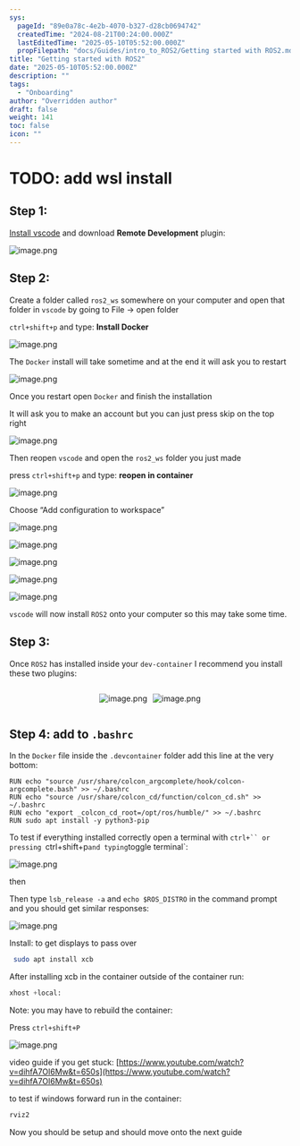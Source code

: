 ```yaml
---
sys:
  pageId: "89e0a78c-4e2b-4070-b327-d28cb0694742"
  createdTime: "2024-08-21T00:24:00.000Z"
  lastEditedTime: "2025-05-10T05:52:00.000Z"
  propFilepath: "docs/Guides/intro_to_ROS2/Getting started with ROS2.md"
title: "Getting started with ROS2"
date: "2025-05-10T05:52:00.000Z"
description: ""
tags:
  - "Onboarding"
author: "Overridden author"
draft: false
weight: 141
toc: false
icon: ""
---
```


# TODO: add wsl install

## Step 1:

[Install vscode](https://code.visualstudio.com/download) and download **Remote Development** plugin:

![image.png](https://prod-files-secure.s3.us-west-2.amazonaws.com/d518164a-d88e-44d1-a4ee-3adb3bd8bce0/efb52993-1881-4a40-b95e-6f020334f022/image.png?X-Amz-Algorithm=AWS4-HMAC-SHA256&X-Amz-Content-Sha256=UNSIGNED-PAYLOAD&X-Amz-Credential=ASIAZI2LB466RBKGVJDF%2F20250616%2Fus-west-2%2Fs3%2Faws4_request&X-Amz-Date=20250616T051215Z&X-Amz-Expires=3600&X-Amz-Security-Token=IQoJb3JpZ2luX2VjEGsaCXVzLXdlc3QtMiJHMEUCICAX021ayJhk13NibC%2FmU5YTFGZlQfs3r7sko9lxTk%2FTAiEAinqZIPu6jikPaeAYxbam%2F%2BpMCOyz5rUmFKyXzjMYMG8q%2FwMIUxAAGgw2Mzc0MjMxODM4MDUiDPumOTeIjbcWIxEIBCrcA%2BnzmZVcWjUXPtvIcKf8UhEJnkSj4CoTX2%2FDhiXWmGPXw67vRgdMqe61QWh8KJo7x8kp6kLlBE60NKCffCDaMQCClQaSanxmnsnpOUgXkJo8xEDw1ry%2F%2B3533dkW96zERsDUSqOgoU2EvMrRMWEAqnwIxLcQ615LmWnYf6jVqiRUEd4o3Lt1760CJGylsxAFLRszzz%2BjePJDpheG9qKwNRphrJpqlML5D01vfPy9D4IBKiKOQmblHhz8qwKkN6Bd0KuPDNijm3IO8GLk2Ufj%2BzchjONr%2FyD8n3ogEw8EOiEGcpFWri%2F0qi0RVYqj%2FM8myMYcR6W1GKtNrLQ3ZJNvRqyfsVAmFyXM%2FyxnJfxA4nux0Wl%2B1y2Etw92mA8rdGT0iII9q8K59nQRA%2BpPEZ7Kd1%2FyMeP8H9BfxJBqfkfzY36obc6REyvHT0ouIuaHA19KvmPItzjWA7g3QYTz3L%2Fvvh0z1heyjNkdrtaKfRaEoI%2FxiKwL6c3WYn%2B2%2BkMuYG8%2BhbLeecMZMHdqMc2eJFWbESQPKDsAbCL7U019xkm9pIcuNuQ4l25TyfLblce9nbCWH1XOT7x7JBLnrGbAu0HbkTBsbTbQAFKEkxG9dUrrXYXNWyfk%2BRa05RBfJ4CxMMH%2BvcIGOqUB%2FVRJztcUV52wGdw7i1tE%2B4UQ1UQ%2BBiXgj2pldBuo%2F1C%2Bj1fnuieWAZBxAtdM0bY8%2FWaJWdr76%2F4ZTWlvwvzBhTylpgAdpL1mteC8IMrCgXlUKICjXMpMUOFWzl28vdOhiUbXCCFyi2fkhfHOBPCBUXqmpxq4msqbV2%2FQIyoyj0aAwBv9i2MCL%2FeJoKeScx6uE9ed1IcRw4e7G052KjZG%2BvRVEe2K&X-Amz-Signature=b555541fcf257fd29bda9111636bfd143cb69336df327b52d193e0cb1d26982a&X-Amz-SignedHeaders=host&x-amz-checksum-mode=ENABLED&x-id=GetObject)

## Step 2:

Create a folder called `ros2_ws` somewhere on your computer and open that folder in `vscode` by going to File → open folder 

`ctrl+shift+p` and type: **Install Docker**

![image.png](https://prod-files-secure.s3.us-west-2.amazonaws.com/d518164a-d88e-44d1-a4ee-3adb3bd8bce0/2269dc0e-1cd5-47ff-bceb-c04ad9b2eab0/image.png?X-Amz-Algorithm=AWS4-HMAC-SHA256&X-Amz-Content-Sha256=UNSIGNED-PAYLOAD&X-Amz-Credential=ASIAZI2LB466RBKGVJDF%2F20250616%2Fus-west-2%2Fs3%2Faws4_request&X-Amz-Date=20250616T051215Z&X-Amz-Expires=3600&X-Amz-Security-Token=IQoJb3JpZ2luX2VjEGsaCXVzLXdlc3QtMiJHMEUCICAX021ayJhk13NibC%2FmU5YTFGZlQfs3r7sko9lxTk%2FTAiEAinqZIPu6jikPaeAYxbam%2F%2BpMCOyz5rUmFKyXzjMYMG8q%2FwMIUxAAGgw2Mzc0MjMxODM4MDUiDPumOTeIjbcWIxEIBCrcA%2BnzmZVcWjUXPtvIcKf8UhEJnkSj4CoTX2%2FDhiXWmGPXw67vRgdMqe61QWh8KJo7x8kp6kLlBE60NKCffCDaMQCClQaSanxmnsnpOUgXkJo8xEDw1ry%2F%2B3533dkW96zERsDUSqOgoU2EvMrRMWEAqnwIxLcQ615LmWnYf6jVqiRUEd4o3Lt1760CJGylsxAFLRszzz%2BjePJDpheG9qKwNRphrJpqlML5D01vfPy9D4IBKiKOQmblHhz8qwKkN6Bd0KuPDNijm3IO8GLk2Ufj%2BzchjONr%2FyD8n3ogEw8EOiEGcpFWri%2F0qi0RVYqj%2FM8myMYcR6W1GKtNrLQ3ZJNvRqyfsVAmFyXM%2FyxnJfxA4nux0Wl%2B1y2Etw92mA8rdGT0iII9q8K59nQRA%2BpPEZ7Kd1%2FyMeP8H9BfxJBqfkfzY36obc6REyvHT0ouIuaHA19KvmPItzjWA7g3QYTz3L%2Fvvh0z1heyjNkdrtaKfRaEoI%2FxiKwL6c3WYn%2B2%2BkMuYG8%2BhbLeecMZMHdqMc2eJFWbESQPKDsAbCL7U019xkm9pIcuNuQ4l25TyfLblce9nbCWH1XOT7x7JBLnrGbAu0HbkTBsbTbQAFKEkxG9dUrrXYXNWyfk%2BRa05RBfJ4CxMMH%2BvcIGOqUB%2FVRJztcUV52wGdw7i1tE%2B4UQ1UQ%2BBiXgj2pldBuo%2F1C%2Bj1fnuieWAZBxAtdM0bY8%2FWaJWdr76%2F4ZTWlvwvzBhTylpgAdpL1mteC8IMrCgXlUKICjXMpMUOFWzl28vdOhiUbXCCFyi2fkhfHOBPCBUXqmpxq4msqbV2%2FQIyoyj0aAwBv9i2MCL%2FeJoKeScx6uE9ed1IcRw4e7G052KjZG%2BvRVEe2K&X-Amz-Signature=1894faeccc40aaa7f30872f841a457aeb62489bb6389ca54df584d37fe28caef&X-Amz-SignedHeaders=host&x-amz-checksum-mode=ENABLED&x-id=GetObject)

The `Docker` install will take sometime and at the end it will ask you to restart

![image.png](https://prod-files-secure.s3.us-west-2.amazonaws.com/d518164a-d88e-44d1-a4ee-3adb3bd8bce0/ed233f78-be33-4b1f-b89c-9c346c0e961e/image.png?X-Amz-Algorithm=AWS4-HMAC-SHA256&X-Amz-Content-Sha256=UNSIGNED-PAYLOAD&X-Amz-Credential=ASIAZI2LB466RBKGVJDF%2F20250616%2Fus-west-2%2Fs3%2Faws4_request&X-Amz-Date=20250616T051215Z&X-Amz-Expires=3600&X-Amz-Security-Token=IQoJb3JpZ2luX2VjEGsaCXVzLXdlc3QtMiJHMEUCICAX021ayJhk13NibC%2FmU5YTFGZlQfs3r7sko9lxTk%2FTAiEAinqZIPu6jikPaeAYxbam%2F%2BpMCOyz5rUmFKyXzjMYMG8q%2FwMIUxAAGgw2Mzc0MjMxODM4MDUiDPumOTeIjbcWIxEIBCrcA%2BnzmZVcWjUXPtvIcKf8UhEJnkSj4CoTX2%2FDhiXWmGPXw67vRgdMqe61QWh8KJo7x8kp6kLlBE60NKCffCDaMQCClQaSanxmnsnpOUgXkJo8xEDw1ry%2F%2B3533dkW96zERsDUSqOgoU2EvMrRMWEAqnwIxLcQ615LmWnYf6jVqiRUEd4o3Lt1760CJGylsxAFLRszzz%2BjePJDpheG9qKwNRphrJpqlML5D01vfPy9D4IBKiKOQmblHhz8qwKkN6Bd0KuPDNijm3IO8GLk2Ufj%2BzchjONr%2FyD8n3ogEw8EOiEGcpFWri%2F0qi0RVYqj%2FM8myMYcR6W1GKtNrLQ3ZJNvRqyfsVAmFyXM%2FyxnJfxA4nux0Wl%2B1y2Etw92mA8rdGT0iII9q8K59nQRA%2BpPEZ7Kd1%2FyMeP8H9BfxJBqfkfzY36obc6REyvHT0ouIuaHA19KvmPItzjWA7g3QYTz3L%2Fvvh0z1heyjNkdrtaKfRaEoI%2FxiKwL6c3WYn%2B2%2BkMuYG8%2BhbLeecMZMHdqMc2eJFWbESQPKDsAbCL7U019xkm9pIcuNuQ4l25TyfLblce9nbCWH1XOT7x7JBLnrGbAu0HbkTBsbTbQAFKEkxG9dUrrXYXNWyfk%2BRa05RBfJ4CxMMH%2BvcIGOqUB%2FVRJztcUV52wGdw7i1tE%2B4UQ1UQ%2BBiXgj2pldBuo%2F1C%2Bj1fnuieWAZBxAtdM0bY8%2FWaJWdr76%2F4ZTWlvwvzBhTylpgAdpL1mteC8IMrCgXlUKICjXMpMUOFWzl28vdOhiUbXCCFyi2fkhfHOBPCBUXqmpxq4msqbV2%2FQIyoyj0aAwBv9i2MCL%2FeJoKeScx6uE9ed1IcRw4e7G052KjZG%2BvRVEe2K&X-Amz-Signature=f5b0ba7ce9144959c2b03b5e69198338578c1510530a022e0a940d5ae2519c84&X-Amz-SignedHeaders=host&x-amz-checksum-mode=ENABLED&x-id=GetObject)

Once you restart open `Docker` and finish the installation

It will ask you to make an account but you can just press skip on the top right

![image.png](https://prod-files-secure.s3.us-west-2.amazonaws.com/d518164a-d88e-44d1-a4ee-3adb3bd8bce0/21010ad9-1659-4fd9-9f59-9932a09b2a3d/image.png?X-Amz-Algorithm=AWS4-HMAC-SHA256&X-Amz-Content-Sha256=UNSIGNED-PAYLOAD&X-Amz-Credential=ASIAZI2LB466RBKGVJDF%2F20250616%2Fus-west-2%2Fs3%2Faws4_request&X-Amz-Date=20250616T051215Z&X-Amz-Expires=3600&X-Amz-Security-Token=IQoJb3JpZ2luX2VjEGsaCXVzLXdlc3QtMiJHMEUCICAX021ayJhk13NibC%2FmU5YTFGZlQfs3r7sko9lxTk%2FTAiEAinqZIPu6jikPaeAYxbam%2F%2BpMCOyz5rUmFKyXzjMYMG8q%2FwMIUxAAGgw2Mzc0MjMxODM4MDUiDPumOTeIjbcWIxEIBCrcA%2BnzmZVcWjUXPtvIcKf8UhEJnkSj4CoTX2%2FDhiXWmGPXw67vRgdMqe61QWh8KJo7x8kp6kLlBE60NKCffCDaMQCClQaSanxmnsnpOUgXkJo8xEDw1ry%2F%2B3533dkW96zERsDUSqOgoU2EvMrRMWEAqnwIxLcQ615LmWnYf6jVqiRUEd4o3Lt1760CJGylsxAFLRszzz%2BjePJDpheG9qKwNRphrJpqlML5D01vfPy9D4IBKiKOQmblHhz8qwKkN6Bd0KuPDNijm3IO8GLk2Ufj%2BzchjONr%2FyD8n3ogEw8EOiEGcpFWri%2F0qi0RVYqj%2FM8myMYcR6W1GKtNrLQ3ZJNvRqyfsVAmFyXM%2FyxnJfxA4nux0Wl%2B1y2Etw92mA8rdGT0iII9q8K59nQRA%2BpPEZ7Kd1%2FyMeP8H9BfxJBqfkfzY36obc6REyvHT0ouIuaHA19KvmPItzjWA7g3QYTz3L%2Fvvh0z1heyjNkdrtaKfRaEoI%2FxiKwL6c3WYn%2B2%2BkMuYG8%2BhbLeecMZMHdqMc2eJFWbESQPKDsAbCL7U019xkm9pIcuNuQ4l25TyfLblce9nbCWH1XOT7x7JBLnrGbAu0HbkTBsbTbQAFKEkxG9dUrrXYXNWyfk%2BRa05RBfJ4CxMMH%2BvcIGOqUB%2FVRJztcUV52wGdw7i1tE%2B4UQ1UQ%2BBiXgj2pldBuo%2F1C%2Bj1fnuieWAZBxAtdM0bY8%2FWaJWdr76%2F4ZTWlvwvzBhTylpgAdpL1mteC8IMrCgXlUKICjXMpMUOFWzl28vdOhiUbXCCFyi2fkhfHOBPCBUXqmpxq4msqbV2%2FQIyoyj0aAwBv9i2MCL%2FeJoKeScx6uE9ed1IcRw4e7G052KjZG%2BvRVEe2K&X-Amz-Signature=06fdeb0aaa3c38b0215d60539904609461cfa271dd1ed54f1577e6018a043630&X-Amz-SignedHeaders=host&x-amz-checksum-mode=ENABLED&x-id=GetObject)

Then reopen `vscode` and open the `ros2_ws` folder you just made

press `ctrl+shift+p` and type: **reopen in container**

![image.png](https://prod-files-secure.s3.us-west-2.amazonaws.com/d518164a-d88e-44d1-a4ee-3adb3bd8bce0/4e93b8c2-41ad-488c-8095-c74205196118/image.png?X-Amz-Algorithm=AWS4-HMAC-SHA256&X-Amz-Content-Sha256=UNSIGNED-PAYLOAD&X-Amz-Credential=ASIAZI2LB466RBKGVJDF%2F20250616%2Fus-west-2%2Fs3%2Faws4_request&X-Amz-Date=20250616T051215Z&X-Amz-Expires=3600&X-Amz-Security-Token=IQoJb3JpZ2luX2VjEGsaCXVzLXdlc3QtMiJHMEUCICAX021ayJhk13NibC%2FmU5YTFGZlQfs3r7sko9lxTk%2FTAiEAinqZIPu6jikPaeAYxbam%2F%2BpMCOyz5rUmFKyXzjMYMG8q%2FwMIUxAAGgw2Mzc0MjMxODM4MDUiDPumOTeIjbcWIxEIBCrcA%2BnzmZVcWjUXPtvIcKf8UhEJnkSj4CoTX2%2FDhiXWmGPXw67vRgdMqe61QWh8KJo7x8kp6kLlBE60NKCffCDaMQCClQaSanxmnsnpOUgXkJo8xEDw1ry%2F%2B3533dkW96zERsDUSqOgoU2EvMrRMWEAqnwIxLcQ615LmWnYf6jVqiRUEd4o3Lt1760CJGylsxAFLRszzz%2BjePJDpheG9qKwNRphrJpqlML5D01vfPy9D4IBKiKOQmblHhz8qwKkN6Bd0KuPDNijm3IO8GLk2Ufj%2BzchjONr%2FyD8n3ogEw8EOiEGcpFWri%2F0qi0RVYqj%2FM8myMYcR6W1GKtNrLQ3ZJNvRqyfsVAmFyXM%2FyxnJfxA4nux0Wl%2B1y2Etw92mA8rdGT0iII9q8K59nQRA%2BpPEZ7Kd1%2FyMeP8H9BfxJBqfkfzY36obc6REyvHT0ouIuaHA19KvmPItzjWA7g3QYTz3L%2Fvvh0z1heyjNkdrtaKfRaEoI%2FxiKwL6c3WYn%2B2%2BkMuYG8%2BhbLeecMZMHdqMc2eJFWbESQPKDsAbCL7U019xkm9pIcuNuQ4l25TyfLblce9nbCWH1XOT7x7JBLnrGbAu0HbkTBsbTbQAFKEkxG9dUrrXYXNWyfk%2BRa05RBfJ4CxMMH%2BvcIGOqUB%2FVRJztcUV52wGdw7i1tE%2B4UQ1UQ%2BBiXgj2pldBuo%2F1C%2Bj1fnuieWAZBxAtdM0bY8%2FWaJWdr76%2F4ZTWlvwvzBhTylpgAdpL1mteC8IMrCgXlUKICjXMpMUOFWzl28vdOhiUbXCCFyi2fkhfHOBPCBUXqmpxq4msqbV2%2FQIyoyj0aAwBv9i2MCL%2FeJoKeScx6uE9ed1IcRw4e7G052KjZG%2BvRVEe2K&X-Amz-Signature=68a7881f9839a8f6bb1fc0fadddf21632d54852a967ed685593903ee60c8f621&X-Amz-SignedHeaders=host&x-amz-checksum-mode=ENABLED&x-id=GetObject)

Choose “Add configuration to workspace”

![image.png](https://prod-files-secure.s3.us-west-2.amazonaws.com/d518164a-d88e-44d1-a4ee-3adb3bd8bce0/9560b282-5060-4989-ba37-97e7b2c22476/image.png?X-Amz-Algorithm=AWS4-HMAC-SHA256&X-Amz-Content-Sha256=UNSIGNED-PAYLOAD&X-Amz-Credential=ASIAZI2LB466RBKGVJDF%2F20250616%2Fus-west-2%2Fs3%2Faws4_request&X-Amz-Date=20250616T051215Z&X-Amz-Expires=3600&X-Amz-Security-Token=IQoJb3JpZ2luX2VjEGsaCXVzLXdlc3QtMiJHMEUCICAX021ayJhk13NibC%2FmU5YTFGZlQfs3r7sko9lxTk%2FTAiEAinqZIPu6jikPaeAYxbam%2F%2BpMCOyz5rUmFKyXzjMYMG8q%2FwMIUxAAGgw2Mzc0MjMxODM4MDUiDPumOTeIjbcWIxEIBCrcA%2BnzmZVcWjUXPtvIcKf8UhEJnkSj4CoTX2%2FDhiXWmGPXw67vRgdMqe61QWh8KJo7x8kp6kLlBE60NKCffCDaMQCClQaSanxmnsnpOUgXkJo8xEDw1ry%2F%2B3533dkW96zERsDUSqOgoU2EvMrRMWEAqnwIxLcQ615LmWnYf6jVqiRUEd4o3Lt1760CJGylsxAFLRszzz%2BjePJDpheG9qKwNRphrJpqlML5D01vfPy9D4IBKiKOQmblHhz8qwKkN6Bd0KuPDNijm3IO8GLk2Ufj%2BzchjONr%2FyD8n3ogEw8EOiEGcpFWri%2F0qi0RVYqj%2FM8myMYcR6W1GKtNrLQ3ZJNvRqyfsVAmFyXM%2FyxnJfxA4nux0Wl%2B1y2Etw92mA8rdGT0iII9q8K59nQRA%2BpPEZ7Kd1%2FyMeP8H9BfxJBqfkfzY36obc6REyvHT0ouIuaHA19KvmPItzjWA7g3QYTz3L%2Fvvh0z1heyjNkdrtaKfRaEoI%2FxiKwL6c3WYn%2B2%2BkMuYG8%2BhbLeecMZMHdqMc2eJFWbESQPKDsAbCL7U019xkm9pIcuNuQ4l25TyfLblce9nbCWH1XOT7x7JBLnrGbAu0HbkTBsbTbQAFKEkxG9dUrrXYXNWyfk%2BRa05RBfJ4CxMMH%2BvcIGOqUB%2FVRJztcUV52wGdw7i1tE%2B4UQ1UQ%2BBiXgj2pldBuo%2F1C%2Bj1fnuieWAZBxAtdM0bY8%2FWaJWdr76%2F4ZTWlvwvzBhTylpgAdpL1mteC8IMrCgXlUKICjXMpMUOFWzl28vdOhiUbXCCFyi2fkhfHOBPCBUXqmpxq4msqbV2%2FQIyoyj0aAwBv9i2MCL%2FeJoKeScx6uE9ed1IcRw4e7G052KjZG%2BvRVEe2K&X-Amz-Signature=c73cc15f528a8f27d3d6e158d853f837d212a47a840a87dce6a84629d43db0f5&X-Amz-SignedHeaders=host&x-amz-checksum-mode=ENABLED&x-id=GetObject)

![image.png](https://prod-files-secure.s3.us-west-2.amazonaws.com/d518164a-d88e-44d1-a4ee-3adb3bd8bce0/2ee63f81-886b-48e8-a553-dc6e5eac99e4/image.png?X-Amz-Algorithm=AWS4-HMAC-SHA256&X-Amz-Content-Sha256=UNSIGNED-PAYLOAD&X-Amz-Credential=ASIAZI2LB466RBKGVJDF%2F20250616%2Fus-west-2%2Fs3%2Faws4_request&X-Amz-Date=20250616T051215Z&X-Amz-Expires=3600&X-Amz-Security-Token=IQoJb3JpZ2luX2VjEGsaCXVzLXdlc3QtMiJHMEUCICAX021ayJhk13NibC%2FmU5YTFGZlQfs3r7sko9lxTk%2FTAiEAinqZIPu6jikPaeAYxbam%2F%2BpMCOyz5rUmFKyXzjMYMG8q%2FwMIUxAAGgw2Mzc0MjMxODM4MDUiDPumOTeIjbcWIxEIBCrcA%2BnzmZVcWjUXPtvIcKf8UhEJnkSj4CoTX2%2FDhiXWmGPXw67vRgdMqe61QWh8KJo7x8kp6kLlBE60NKCffCDaMQCClQaSanxmnsnpOUgXkJo8xEDw1ry%2F%2B3533dkW96zERsDUSqOgoU2EvMrRMWEAqnwIxLcQ615LmWnYf6jVqiRUEd4o3Lt1760CJGylsxAFLRszzz%2BjePJDpheG9qKwNRphrJpqlML5D01vfPy9D4IBKiKOQmblHhz8qwKkN6Bd0KuPDNijm3IO8GLk2Ufj%2BzchjONr%2FyD8n3ogEw8EOiEGcpFWri%2F0qi0RVYqj%2FM8myMYcR6W1GKtNrLQ3ZJNvRqyfsVAmFyXM%2FyxnJfxA4nux0Wl%2B1y2Etw92mA8rdGT0iII9q8K59nQRA%2BpPEZ7Kd1%2FyMeP8H9BfxJBqfkfzY36obc6REyvHT0ouIuaHA19KvmPItzjWA7g3QYTz3L%2Fvvh0z1heyjNkdrtaKfRaEoI%2FxiKwL6c3WYn%2B2%2BkMuYG8%2BhbLeecMZMHdqMc2eJFWbESQPKDsAbCL7U019xkm9pIcuNuQ4l25TyfLblce9nbCWH1XOT7x7JBLnrGbAu0HbkTBsbTbQAFKEkxG9dUrrXYXNWyfk%2BRa05RBfJ4CxMMH%2BvcIGOqUB%2FVRJztcUV52wGdw7i1tE%2B4UQ1UQ%2BBiXgj2pldBuo%2F1C%2Bj1fnuieWAZBxAtdM0bY8%2FWaJWdr76%2F4ZTWlvwvzBhTylpgAdpL1mteC8IMrCgXlUKICjXMpMUOFWzl28vdOhiUbXCCFyi2fkhfHOBPCBUXqmpxq4msqbV2%2FQIyoyj0aAwBv9i2MCL%2FeJoKeScx6uE9ed1IcRw4e7G052KjZG%2BvRVEe2K&X-Amz-Signature=dbdf5d9a48861c1f392a3d62cf28c31c5975aa5f86ca3b86877df71b537d7616&X-Amz-SignedHeaders=host&x-amz-checksum-mode=ENABLED&x-id=GetObject)

![image.png](https://prod-files-secure.s3.us-west-2.amazonaws.com/d518164a-d88e-44d1-a4ee-3adb3bd8bce0/ae1580b2-b048-407e-aed9-b584224a7a04/image.png?X-Amz-Algorithm=AWS4-HMAC-SHA256&X-Amz-Content-Sha256=UNSIGNED-PAYLOAD&X-Amz-Credential=ASIAZI2LB466RBKGVJDF%2F20250616%2Fus-west-2%2Fs3%2Faws4_request&X-Amz-Date=20250616T051215Z&X-Amz-Expires=3600&X-Amz-Security-Token=IQoJb3JpZ2luX2VjEGsaCXVzLXdlc3QtMiJHMEUCICAX021ayJhk13NibC%2FmU5YTFGZlQfs3r7sko9lxTk%2FTAiEAinqZIPu6jikPaeAYxbam%2F%2BpMCOyz5rUmFKyXzjMYMG8q%2FwMIUxAAGgw2Mzc0MjMxODM4MDUiDPumOTeIjbcWIxEIBCrcA%2BnzmZVcWjUXPtvIcKf8UhEJnkSj4CoTX2%2FDhiXWmGPXw67vRgdMqe61QWh8KJo7x8kp6kLlBE60NKCffCDaMQCClQaSanxmnsnpOUgXkJo8xEDw1ry%2F%2B3533dkW96zERsDUSqOgoU2EvMrRMWEAqnwIxLcQ615LmWnYf6jVqiRUEd4o3Lt1760CJGylsxAFLRszzz%2BjePJDpheG9qKwNRphrJpqlML5D01vfPy9D4IBKiKOQmblHhz8qwKkN6Bd0KuPDNijm3IO8GLk2Ufj%2BzchjONr%2FyD8n3ogEw8EOiEGcpFWri%2F0qi0RVYqj%2FM8myMYcR6W1GKtNrLQ3ZJNvRqyfsVAmFyXM%2FyxnJfxA4nux0Wl%2B1y2Etw92mA8rdGT0iII9q8K59nQRA%2BpPEZ7Kd1%2FyMeP8H9BfxJBqfkfzY36obc6REyvHT0ouIuaHA19KvmPItzjWA7g3QYTz3L%2Fvvh0z1heyjNkdrtaKfRaEoI%2FxiKwL6c3WYn%2B2%2BkMuYG8%2BhbLeecMZMHdqMc2eJFWbESQPKDsAbCL7U019xkm9pIcuNuQ4l25TyfLblce9nbCWH1XOT7x7JBLnrGbAu0HbkTBsbTbQAFKEkxG9dUrrXYXNWyfk%2BRa05RBfJ4CxMMH%2BvcIGOqUB%2FVRJztcUV52wGdw7i1tE%2B4UQ1UQ%2BBiXgj2pldBuo%2F1C%2Bj1fnuieWAZBxAtdM0bY8%2FWaJWdr76%2F4ZTWlvwvzBhTylpgAdpL1mteC8IMrCgXlUKICjXMpMUOFWzl28vdOhiUbXCCFyi2fkhfHOBPCBUXqmpxq4msqbV2%2FQIyoyj0aAwBv9i2MCL%2FeJoKeScx6uE9ed1IcRw4e7G052KjZG%2BvRVEe2K&X-Amz-Signature=e7e7e96002b4a4f54d3873a2a381c74114f275416b0624d6dbd7355e9aebab0b&X-Amz-SignedHeaders=host&x-amz-checksum-mode=ENABLED&x-id=GetObject)

![image.png](https://prod-files-secure.s3.us-west-2.amazonaws.com/d518164a-d88e-44d1-a4ee-3adb3bd8bce0/53255b28-f75e-430f-b9e3-c0ac8577e42b/image.png?X-Amz-Algorithm=AWS4-HMAC-SHA256&X-Amz-Content-Sha256=UNSIGNED-PAYLOAD&X-Amz-Credential=ASIAZI2LB466RBKGVJDF%2F20250616%2Fus-west-2%2Fs3%2Faws4_request&X-Amz-Date=20250616T051215Z&X-Amz-Expires=3600&X-Amz-Security-Token=IQoJb3JpZ2luX2VjEGsaCXVzLXdlc3QtMiJHMEUCICAX021ayJhk13NibC%2FmU5YTFGZlQfs3r7sko9lxTk%2FTAiEAinqZIPu6jikPaeAYxbam%2F%2BpMCOyz5rUmFKyXzjMYMG8q%2FwMIUxAAGgw2Mzc0MjMxODM4MDUiDPumOTeIjbcWIxEIBCrcA%2BnzmZVcWjUXPtvIcKf8UhEJnkSj4CoTX2%2FDhiXWmGPXw67vRgdMqe61QWh8KJo7x8kp6kLlBE60NKCffCDaMQCClQaSanxmnsnpOUgXkJo8xEDw1ry%2F%2B3533dkW96zERsDUSqOgoU2EvMrRMWEAqnwIxLcQ615LmWnYf6jVqiRUEd4o3Lt1760CJGylsxAFLRszzz%2BjePJDpheG9qKwNRphrJpqlML5D01vfPy9D4IBKiKOQmblHhz8qwKkN6Bd0KuPDNijm3IO8GLk2Ufj%2BzchjONr%2FyD8n3ogEw8EOiEGcpFWri%2F0qi0RVYqj%2FM8myMYcR6W1GKtNrLQ3ZJNvRqyfsVAmFyXM%2FyxnJfxA4nux0Wl%2B1y2Etw92mA8rdGT0iII9q8K59nQRA%2BpPEZ7Kd1%2FyMeP8H9BfxJBqfkfzY36obc6REyvHT0ouIuaHA19KvmPItzjWA7g3QYTz3L%2Fvvh0z1heyjNkdrtaKfRaEoI%2FxiKwL6c3WYn%2B2%2BkMuYG8%2BhbLeecMZMHdqMc2eJFWbESQPKDsAbCL7U019xkm9pIcuNuQ4l25TyfLblce9nbCWH1XOT7x7JBLnrGbAu0HbkTBsbTbQAFKEkxG9dUrrXYXNWyfk%2BRa05RBfJ4CxMMH%2BvcIGOqUB%2FVRJztcUV52wGdw7i1tE%2B4UQ1UQ%2BBiXgj2pldBuo%2F1C%2Bj1fnuieWAZBxAtdM0bY8%2FWaJWdr76%2F4ZTWlvwvzBhTylpgAdpL1mteC8IMrCgXlUKICjXMpMUOFWzl28vdOhiUbXCCFyi2fkhfHOBPCBUXqmpxq4msqbV2%2FQIyoyj0aAwBv9i2MCL%2FeJoKeScx6uE9ed1IcRw4e7G052KjZG%2BvRVEe2K&X-Amz-Signature=e92c2a57949d914e5fd8717afbf28d6d704287ad79d542265dedd01f158790ba&X-Amz-SignedHeaders=host&x-amz-checksum-mode=ENABLED&x-id=GetObject)

![image.png](https://prod-files-secure.s3.us-west-2.amazonaws.com/d518164a-d88e-44d1-a4ee-3adb3bd8bce0/7c562767-5af9-4ffb-97d1-327bcdf4ee00/image.png?X-Amz-Algorithm=AWS4-HMAC-SHA256&X-Amz-Content-Sha256=UNSIGNED-PAYLOAD&X-Amz-Credential=ASIAZI2LB466RBKGVJDF%2F20250616%2Fus-west-2%2Fs3%2Faws4_request&X-Amz-Date=20250616T051215Z&X-Amz-Expires=3600&X-Amz-Security-Token=IQoJb3JpZ2luX2VjEGsaCXVzLXdlc3QtMiJHMEUCICAX021ayJhk13NibC%2FmU5YTFGZlQfs3r7sko9lxTk%2FTAiEAinqZIPu6jikPaeAYxbam%2F%2BpMCOyz5rUmFKyXzjMYMG8q%2FwMIUxAAGgw2Mzc0MjMxODM4MDUiDPumOTeIjbcWIxEIBCrcA%2BnzmZVcWjUXPtvIcKf8UhEJnkSj4CoTX2%2FDhiXWmGPXw67vRgdMqe61QWh8KJo7x8kp6kLlBE60NKCffCDaMQCClQaSanxmnsnpOUgXkJo8xEDw1ry%2F%2B3533dkW96zERsDUSqOgoU2EvMrRMWEAqnwIxLcQ615LmWnYf6jVqiRUEd4o3Lt1760CJGylsxAFLRszzz%2BjePJDpheG9qKwNRphrJpqlML5D01vfPy9D4IBKiKOQmblHhz8qwKkN6Bd0KuPDNijm3IO8GLk2Ufj%2BzchjONr%2FyD8n3ogEw8EOiEGcpFWri%2F0qi0RVYqj%2FM8myMYcR6W1GKtNrLQ3ZJNvRqyfsVAmFyXM%2FyxnJfxA4nux0Wl%2B1y2Etw92mA8rdGT0iII9q8K59nQRA%2BpPEZ7Kd1%2FyMeP8H9BfxJBqfkfzY36obc6REyvHT0ouIuaHA19KvmPItzjWA7g3QYTz3L%2Fvvh0z1heyjNkdrtaKfRaEoI%2FxiKwL6c3WYn%2B2%2BkMuYG8%2BhbLeecMZMHdqMc2eJFWbESQPKDsAbCL7U019xkm9pIcuNuQ4l25TyfLblce9nbCWH1XOT7x7JBLnrGbAu0HbkTBsbTbQAFKEkxG9dUrrXYXNWyfk%2BRa05RBfJ4CxMMH%2BvcIGOqUB%2FVRJztcUV52wGdw7i1tE%2B4UQ1UQ%2BBiXgj2pldBuo%2F1C%2Bj1fnuieWAZBxAtdM0bY8%2FWaJWdr76%2F4ZTWlvwvzBhTylpgAdpL1mteC8IMrCgXlUKICjXMpMUOFWzl28vdOhiUbXCCFyi2fkhfHOBPCBUXqmpxq4msqbV2%2FQIyoyj0aAwBv9i2MCL%2FeJoKeScx6uE9ed1IcRw4e7G052KjZG%2BvRVEe2K&X-Amz-Signature=2df2db1e57547dc5ca391b7a847b20371e6d19705c67d437da7200727ba7db4b&X-Amz-SignedHeaders=host&x-amz-checksum-mode=ENABLED&x-id=GetObject)

`vscode` will now install `ROS2` onto your computer so this may take some time.

## Step 3:

Once `ROS2` has installed inside your `dev-container` I recommend you install these two plugins:

<div style="display: flex;flex-direction: row; column-gap:10px; max-width: 630px;justify-content: center;">
<div>

![image.png](https://prod-files-secure.s3.us-west-2.amazonaws.com/d518164a-d88e-44d1-a4ee-3adb3bd8bce0/3fc3d550-5a54-4ba1-ba6b-faa01cdb7369/image.png?X-Amz-Algorithm=AWS4-HMAC-SHA256&X-Amz-Content-Sha256=UNSIGNED-PAYLOAD&X-Amz-Credential=ASIAZI2LB4663GOFLWGE%2F20250616%2Fus-west-2%2Fs3%2Faws4_request&X-Amz-Date=20250616T051217Z&X-Amz-Expires=3600&X-Amz-Security-Token=IQoJb3JpZ2luX2VjEGsaCXVzLXdlc3QtMiJHMEUCIFJcbXAG6CIafqpRHzby30FrS5I%2BTwALYqEw9JGg8PMnAiEAoXBwFkpT%2Bs6KltIXivnaBOfuFJXCUKgJ6e421vNZRzQq%2FwMIUxAAGgw2Mzc0MjMxODM4MDUiDCU8%2FTQL31DhvGmZCSrcAyrTNbaE1PlKclkyC9c4xZe3CqYo%2BpYC8%2FmNc6if%2BxQGNxo1lfbXEJhpUYi46pGzpKBfq6ZD7IKWaFW82UGOL0OCyAlzm4jLk6Xp4c9DarU8%2FQfUDu22hZnb8IjQKgGpDI3YD8Z%2FkPWdLhnhFI1WbN5xGcnzHBMudkQmC5oMxP9ZYtdX5yqsOM3P4VR1Cu3mmzLc8a3ZSf%2BprZ04lzLlaE%2FgUs086dM5ncWdjEUVjy5oIhUq2896jul6yodEdrDW35sBigv2uVJl1rEdN6nPlxT68noZEy5HisMf8nwcetwvyWT28YM84TTfY5qmgXNkjYXJHOy9HQAzPBNa58tZWLB2g5u0oyecLqOtIHYbg2O7%2FliA4Ev%2BBLypC6aP%2FAwFsAeI%2FUGOx%2BrnVEv6GE7vmIb3s1JHVmEW5L1cS9strXgtMHlBmA4BDD6E4inqZjKDvS48eaJtBDWueGpnNax9JMddIs8QdIl%2FgVi%2B4Z8pZ6YORKCvuzb86cTMM1U7Dt5BLbFxC0%2B1vaTAIuFX9iEVTtvHOLUh6IdyD32YbOA8rrM%2BwlY8E%2BNd2O8Lb21f1T3b4SuTRWYXFzLElSHKvTJidfw1acy7E4O5JQ%2B8TSQ3EaRCAYy%2B%2FcULlrBFbxMrMKX%2BvcIGOqUBVOb2sCCnjEQMUGVE6BqQCoUcTTYSlDs%2B1CCDgKCYAYVW1BlOO3jSuFedHXSFziOq1n%2F7pb8pk0mZ%2FwoyebmTLmZsllq8%2FKo4kBSylYmu8k4wn1odk0epG%2F0d1ybbZxAqmd9q6622exCvyfkbN51cG3%2FjWuPrkELBV4JMVP%2B24ocH1LVtlnK26zMx9gT6iRpKBA1JL%2Bg4BABA5RB%2BaL3%2BQbGWBuMS&X-Amz-Signature=1d8a8c2983de1af1013ea592c9d5851e0d2444505e783bcf60c9ebcdaeb05f75&X-Amz-SignedHeaders=host&x-amz-checksum-mode=ENABLED&x-id=GetObject)

</div>
<div>

![image.png](https://prod-files-secure.s3.us-west-2.amazonaws.com/d518164a-d88e-44d1-a4ee-3adb3bd8bce0/d994cc66-13c2-4093-a5a3-f84cf4601a82/image.png?X-Amz-Algorithm=AWS4-HMAC-SHA256&X-Amz-Content-Sha256=UNSIGNED-PAYLOAD&X-Amz-Credential=ASIAZI2LB4667ZFYG6BF%2F20250616%2Fus-west-2%2Fs3%2Faws4_request&X-Amz-Date=20250616T051218Z&X-Amz-Expires=3600&X-Amz-Security-Token=IQoJb3JpZ2luX2VjEG0aCXVzLXdlc3QtMiJGMEQCIDt6VI2TwBVg4bJEesLCeh2R%2BVk9ujHLbv5R7dj%2BLorGAiBxVEobTLUfbaUpjLMT5Howv2%2F8mR8r4DAO%2FraU%2BKM6Uir%2FAwhWEAAaDDYzNzQyMzE4MzgwNSIMG0is3K%2BUCsYC2orLKtwDdEI1GAzOvMOlXbJdRrJi4Uqx2mrvInWnsoGH4FqZoihyVl0MoXr2RNxOIx1hDRi5i%2Fznwp6YhoyMksyL7wt4lIvQIgD7LvLn8DUcZB66W4F3IaHTnO1gQRTRGYzVSnGLOTfq%2ByphEowJ2Jp4l5rB7sdkwuV3LBi1r022gYeBKnbfM5D7duNOZw0L32jFfcxKG1Yzkg84IQT6MfUDJCGnMEWGb%2BUMt91iyFW%2FB4GRXvATqa%2FIo%2BNhEwGjzgIAl4Ibu1kygahKKMkUsTj1EFMRySTkZPCYX1AyJaBkvrce5tQtHz2lmTwud6LS2avyzSoCssLuHwbB0ObD37XXUumBn8KC8SDNbnPhuNIL8bAl1%2BnTaQlmBdFnkwFRySQkyI3p4emtN8ph56y%2BT%2BiWfopUA8a8FRA9EoeUE6BJ80fHNxyy%2Fek3PcXdiFBNNKwITFfGz4HBmXJKM5WaenBdQzRQ6o4h2TyRb3DZAfk7YlsgnoWzIMsRrmOtsWtJP3jHXmAocKzJJSeGqQssd%2FNjo2QnxJWPkPcIHrxRQmwLr21UKk%2B7BnxkOx8QkmbwRkwA7eF9hQz4SPNB4xhmeUGVFab8IqzXSfJ3hcYmMwEhUUfFlfpAFWDIDaa2mAoouFIwl8i%2BwgY6pgHM%2F%2BA1i0VTVUx8fHy9fk8zXmPRqEe3rZpeWLr0OrbamS97ZxjbPauCjbGFghbM8XemZZhcoI4cRpDG2LD1EIjF7rd1B8EzKladc3zoU0zSs1FZJuN21A14c4La%2FBspbVbSkSP3xKoEP7Q3qgYsUyJ%2ByQvZq0gq8YJSgDuGPyQoZfmfhJUIY8cCqolWsw1GGXppFh4I8rpAXhoO4zW31wCmysCTnpYh&X-Amz-Signature=c046e93647c9f5e70316f8af3ca9357811d6cb8c1ac1f19649a6394f5f44c70f&X-Amz-SignedHeaders=host&x-amz-checksum-mode=ENABLED&x-id=GetObject)

</div>
</div>

## Step 4: add to `.bashrc`

In the `Docker` file inside the `.devcontainer` folder add this line at the very bottom: 

```docker
RUN echo "source /usr/share/colcon_argcomplete/hook/colcon-argcomplete.bash" >> ~/.bashrc
RUN echo "source /usr/share/colcon_cd/function/colcon_cd.sh" >> ~/.bashrc
RUN echo "export _colcon_cd_root=/opt/ros/humble/" >> ~/.bashrc
RUN sudo apt install -y python3-pip 
```

To test if everything installed correctly open a terminal with `ctrl+`` or pressing `ctrl+shift+p` and typing `toggle terminal`:

![image.png](https://prod-files-secure.s3.us-west-2.amazonaws.com/d518164a-d88e-44d1-a4ee-3adb3bd8bce0/6a4943d8-b04e-4c02-9a58-775f3384d1a5/image.png?X-Amz-Algorithm=AWS4-HMAC-SHA256&X-Amz-Content-Sha256=UNSIGNED-PAYLOAD&X-Amz-Credential=ASIAZI2LB466RBKGVJDF%2F20250616%2Fus-west-2%2Fs3%2Faws4_request&X-Amz-Date=20250616T051215Z&X-Amz-Expires=3600&X-Amz-Security-Token=IQoJb3JpZ2luX2VjEGsaCXVzLXdlc3QtMiJHMEUCICAX021ayJhk13NibC%2FmU5YTFGZlQfs3r7sko9lxTk%2FTAiEAinqZIPu6jikPaeAYxbam%2F%2BpMCOyz5rUmFKyXzjMYMG8q%2FwMIUxAAGgw2Mzc0MjMxODM4MDUiDPumOTeIjbcWIxEIBCrcA%2BnzmZVcWjUXPtvIcKf8UhEJnkSj4CoTX2%2FDhiXWmGPXw67vRgdMqe61QWh8KJo7x8kp6kLlBE60NKCffCDaMQCClQaSanxmnsnpOUgXkJo8xEDw1ry%2F%2B3533dkW96zERsDUSqOgoU2EvMrRMWEAqnwIxLcQ615LmWnYf6jVqiRUEd4o3Lt1760CJGylsxAFLRszzz%2BjePJDpheG9qKwNRphrJpqlML5D01vfPy9D4IBKiKOQmblHhz8qwKkN6Bd0KuPDNijm3IO8GLk2Ufj%2BzchjONr%2FyD8n3ogEw8EOiEGcpFWri%2F0qi0RVYqj%2FM8myMYcR6W1GKtNrLQ3ZJNvRqyfsVAmFyXM%2FyxnJfxA4nux0Wl%2B1y2Etw92mA8rdGT0iII9q8K59nQRA%2BpPEZ7Kd1%2FyMeP8H9BfxJBqfkfzY36obc6REyvHT0ouIuaHA19KvmPItzjWA7g3QYTz3L%2Fvvh0z1heyjNkdrtaKfRaEoI%2FxiKwL6c3WYn%2B2%2BkMuYG8%2BhbLeecMZMHdqMc2eJFWbESQPKDsAbCL7U019xkm9pIcuNuQ4l25TyfLblce9nbCWH1XOT7x7JBLnrGbAu0HbkTBsbTbQAFKEkxG9dUrrXYXNWyfk%2BRa05RBfJ4CxMMH%2BvcIGOqUB%2FVRJztcUV52wGdw7i1tE%2B4UQ1UQ%2BBiXgj2pldBuo%2F1C%2Bj1fnuieWAZBxAtdM0bY8%2FWaJWdr76%2F4ZTWlvwvzBhTylpgAdpL1mteC8IMrCgXlUKICjXMpMUOFWzl28vdOhiUbXCCFyi2fkhfHOBPCBUXqmpxq4msqbV2%2FQIyoyj0aAwBv9i2MCL%2FeJoKeScx6uE9ed1IcRw4e7G052KjZG%2BvRVEe2K&X-Amz-Signature=cd58622257aeef315682ade646750cd1d78ecc7a42c4b2a286e6cbb0efd5a8b4&X-Amz-SignedHeaders=host&x-amz-checksum-mode=ENABLED&x-id=GetObject)

then 

Then type `lsb_release -a` and `echo $ROS_DISTRO` in the command prompt and you should get similar responses:

![image.png](https://prod-files-secure.s3.us-west-2.amazonaws.com/d518164a-d88e-44d1-a4ee-3adb3bd8bce0/3e635dec-a805-4e85-8b9e-d000e5b71a4e/image.png?X-Amz-Algorithm=AWS4-HMAC-SHA256&X-Amz-Content-Sha256=UNSIGNED-PAYLOAD&X-Amz-Credential=ASIAZI2LB466RBKGVJDF%2F20250616%2Fus-west-2%2Fs3%2Faws4_request&X-Amz-Date=20250616T051215Z&X-Amz-Expires=3600&X-Amz-Security-Token=IQoJb3JpZ2luX2VjEGsaCXVzLXdlc3QtMiJHMEUCICAX021ayJhk13NibC%2FmU5YTFGZlQfs3r7sko9lxTk%2FTAiEAinqZIPu6jikPaeAYxbam%2F%2BpMCOyz5rUmFKyXzjMYMG8q%2FwMIUxAAGgw2Mzc0MjMxODM4MDUiDPumOTeIjbcWIxEIBCrcA%2BnzmZVcWjUXPtvIcKf8UhEJnkSj4CoTX2%2FDhiXWmGPXw67vRgdMqe61QWh8KJo7x8kp6kLlBE60NKCffCDaMQCClQaSanxmnsnpOUgXkJo8xEDw1ry%2F%2B3533dkW96zERsDUSqOgoU2EvMrRMWEAqnwIxLcQ615LmWnYf6jVqiRUEd4o3Lt1760CJGylsxAFLRszzz%2BjePJDpheG9qKwNRphrJpqlML5D01vfPy9D4IBKiKOQmblHhz8qwKkN6Bd0KuPDNijm3IO8GLk2Ufj%2BzchjONr%2FyD8n3ogEw8EOiEGcpFWri%2F0qi0RVYqj%2FM8myMYcR6W1GKtNrLQ3ZJNvRqyfsVAmFyXM%2FyxnJfxA4nux0Wl%2B1y2Etw92mA8rdGT0iII9q8K59nQRA%2BpPEZ7Kd1%2FyMeP8H9BfxJBqfkfzY36obc6REyvHT0ouIuaHA19KvmPItzjWA7g3QYTz3L%2Fvvh0z1heyjNkdrtaKfRaEoI%2FxiKwL6c3WYn%2B2%2BkMuYG8%2BhbLeecMZMHdqMc2eJFWbESQPKDsAbCL7U019xkm9pIcuNuQ4l25TyfLblce9nbCWH1XOT7x7JBLnrGbAu0HbkTBsbTbQAFKEkxG9dUrrXYXNWyfk%2BRa05RBfJ4CxMMH%2BvcIGOqUB%2FVRJztcUV52wGdw7i1tE%2B4UQ1UQ%2BBiXgj2pldBuo%2F1C%2Bj1fnuieWAZBxAtdM0bY8%2FWaJWdr76%2F4ZTWlvwvzBhTylpgAdpL1mteC8IMrCgXlUKICjXMpMUOFWzl28vdOhiUbXCCFyi2fkhfHOBPCBUXqmpxq4msqbV2%2FQIyoyj0aAwBv9i2MCL%2FeJoKeScx6uE9ed1IcRw4e7G052KjZG%2BvRVEe2K&X-Amz-Signature=fb6a2f795dd31b53cc658522a80d5a733fffe6392682172530df85f9aaaf549e&X-Amz-SignedHeaders=host&x-amz-checksum-mode=ENABLED&x-id=GetObject)

Install:  to get displays to pass over

```bash
 sudo apt install xcb
```

After installing xcb in the container outside of the container run:

```python
xhost +local:
```

Note: you may have to rebuild the container:

Press `ctrl+shift+P`

![image.png](https://prod-files-secure.s3.us-west-2.amazonaws.com/d518164a-d88e-44d1-a4ee-3adb3bd8bce0/6c2be660-2618-4c38-9c26-53554f7a0b7b/image.png?X-Amz-Algorithm=AWS4-HMAC-SHA256&X-Amz-Content-Sha256=UNSIGNED-PAYLOAD&X-Amz-Credential=ASIAZI2LB466RBKGVJDF%2F20250616%2Fus-west-2%2Fs3%2Faws4_request&X-Amz-Date=20250616T051215Z&X-Amz-Expires=3600&X-Amz-Security-Token=IQoJb3JpZ2luX2VjEGsaCXVzLXdlc3QtMiJHMEUCICAX021ayJhk13NibC%2FmU5YTFGZlQfs3r7sko9lxTk%2FTAiEAinqZIPu6jikPaeAYxbam%2F%2BpMCOyz5rUmFKyXzjMYMG8q%2FwMIUxAAGgw2Mzc0MjMxODM4MDUiDPumOTeIjbcWIxEIBCrcA%2BnzmZVcWjUXPtvIcKf8UhEJnkSj4CoTX2%2FDhiXWmGPXw67vRgdMqe61QWh8KJo7x8kp6kLlBE60NKCffCDaMQCClQaSanxmnsnpOUgXkJo8xEDw1ry%2F%2B3533dkW96zERsDUSqOgoU2EvMrRMWEAqnwIxLcQ615LmWnYf6jVqiRUEd4o3Lt1760CJGylsxAFLRszzz%2BjePJDpheG9qKwNRphrJpqlML5D01vfPy9D4IBKiKOQmblHhz8qwKkN6Bd0KuPDNijm3IO8GLk2Ufj%2BzchjONr%2FyD8n3ogEw8EOiEGcpFWri%2F0qi0RVYqj%2FM8myMYcR6W1GKtNrLQ3ZJNvRqyfsVAmFyXM%2FyxnJfxA4nux0Wl%2B1y2Etw92mA8rdGT0iII9q8K59nQRA%2BpPEZ7Kd1%2FyMeP8H9BfxJBqfkfzY36obc6REyvHT0ouIuaHA19KvmPItzjWA7g3QYTz3L%2Fvvh0z1heyjNkdrtaKfRaEoI%2FxiKwL6c3WYn%2B2%2BkMuYG8%2BhbLeecMZMHdqMc2eJFWbESQPKDsAbCL7U019xkm9pIcuNuQ4l25TyfLblce9nbCWH1XOT7x7JBLnrGbAu0HbkTBsbTbQAFKEkxG9dUrrXYXNWyfk%2BRa05RBfJ4CxMMH%2BvcIGOqUB%2FVRJztcUV52wGdw7i1tE%2B4UQ1UQ%2BBiXgj2pldBuo%2F1C%2Bj1fnuieWAZBxAtdM0bY8%2FWaJWdr76%2F4ZTWlvwvzBhTylpgAdpL1mteC8IMrCgXlUKICjXMpMUOFWzl28vdOhiUbXCCFyi2fkhfHOBPCBUXqmpxq4msqbV2%2FQIyoyj0aAwBv9i2MCL%2FeJoKeScx6uE9ed1IcRw4e7G052KjZG%2BvRVEe2K&X-Amz-Signature=abde49f437250b00d2c8ae223caa5a8b59e6e21fd5e84af1e1695380d4cf8c57&X-Amz-SignedHeaders=host&x-amz-checksum-mode=ENABLED&x-id=GetObject)

video guide if you get stuck: [https://www.youtube.com/watch?v=dihfA7Ol6Mw&t=650s](https://www.youtube.com/watch?v=dihfA7Ol6Mw&t=650s)

to test if windows forward run in the container:

```bash
rviz2
```

Now you should be setup and should move onto the next guide 
